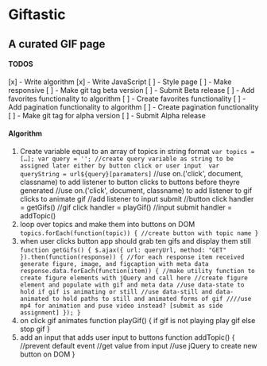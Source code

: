 # Giftastic
## A curated GIF page

#### TODOS
[x] - Write algorithm
[x] - Write JavaScript
[ ] - Style page
[ ] - Make responsive
[ ] - Make git tag beta version
[ ] - Submit Beta release
[ ] - Add favorites functionality to algorithm
[ ] - Create favorites functionality
[ ] - Add pagination functionality to algorithm
[ ] - Create pagination functionality
[ ] - Make git tag for alpha version
[ ] - Submit Alpha release


#### Algorithm
1. Create variable equal to an array of topics in string format
  ``
  var topics = […];
  var query = ''; //create query variable as string to be assigned later either by button click or user input 
  var queryString = url${query}[paramaters]
  ``
  //use on.('click', document, classname) to add listener to button clicks to buttons before theyre generated
  //use on.('click', document, classname) to add listener to gif clicks to animate gif
  //add listener to input submit
  //button click handler = getGifs()
  //gif click handler = playGif()
  //input submit handler = addTopic()
2. loop over topics and make them into buttons on DOM
  ``
  topics.forEach(function(topic)) {
    //create button with topic name
  }
  ``
3. when user clicks button app should grab ten gifs and display them still
``
function getGifs() {
  $.ajax({
    url: queryUrl,
    method: "GET"
  }).then(function(response)) {
    //for each response item received generate figure, image, and figcaption with meta data
    response.data.forEach(function(item)) {
      //make utility function to create figure elements with jQuery and call here
      //create figure element and populate with gif and meta data
      //use data-state to hold if gif is animating or still
      //use data-still and data-animated to hold paths to still and animated forms of gif
      ////use mp4 for animation and puse video instead? [submit as side assignment]
  });
}
``
4. on click gif animates
  function playGif() {
    if gif is not playing
      play gif
    else
      stop gif
  }
6. add an input that adds user input to buttons
  function addTopic() {
    //prevent default event
    //get value from input
    //use jQuery to create new button on DOM
  }

